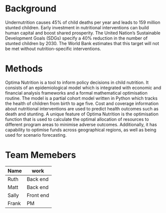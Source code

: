 # Background

Undernutrition causes 45% of child deaths per year and leads to 159 million stunted children. Early investment in nutritional interventions can build human capital and boost shared prosperity. The United Nation’s Sustainable Development Goals (SDGs) specify a 40% reduction in the number of stunted children by 2030. The World Bank estimates that this target will not be met without nutrition-specific interventions.

# Methods

Optima Nutrition is a tool to inform policy decisions in child nutrition. It consists of an epidemiological model which is integrated with economic and financial analysis frameworks and a formal mathematical optimisation routine. The model is a partial cohort model written in Python which tracks the health of children from birth to age five. Cost and coverage information about nutritional interventions are used to predict health outcomes such as death and stunting. A unique feature of Optima Nutrition is the optimisation function that is used to calculate the optimal allocation of resources to different program areas to minimise adverse outcomes. Additionally, it has capability to optimise funds across geographical regions, as well as being used for scenario forecasting.

# Team Memebers

Name		  	| work
------------- | -------------
Ruth  | Back end
Matt  | Back end
Sally	| Front end
Frank	| PM

